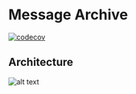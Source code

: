 # Message Archive

[![codecov](https://codecov.io/gh/Energinet-DataHub/geh-message-archive/branch/main/graph/badge.svg?token=RYDD1WHQMO)](https://codecov.io/gh/Energinet-DataHub/geh-message-archive)


## Architecture

![alt text](https://github.com/Energinet-DataHub/geh-message-archive/blob/main/ARCHITECTURE.png?raw=true)
